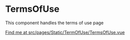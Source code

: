 # TermsOfUse

This component handles the terms of use page

[Find me at src/pages/Static/TermOfUse/TermsOfUse.vue](https://github.com/FAIRsharing/fairsharing.github.io/tree/codeQuality/src/pages/Static/TermOfUse/TermsOfUse.vue)
